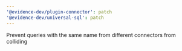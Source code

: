 ```yaml
---
'@evidence-dev/plugin-connector': patch
'@evidence-dev/universal-sql': patch
---
```


Prevent queries with the same name from different connectors from colliding
